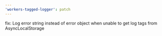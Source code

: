 ```yaml
---
'workers-tagged-logger': patch
---
```


fix: Log error string instead of error object when unable to get log tags from AsyncLocalStorage
